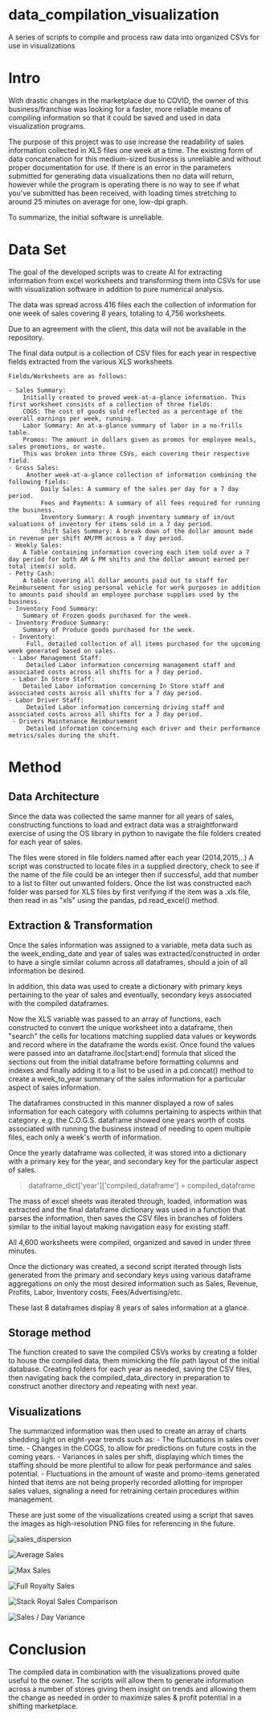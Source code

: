# data_compilation_visualization
A series of scripts to compile and process raw data into organized CSVs for use in visualizations

# Intro

With drastic changes in the marketplace due to COVID, the owner of this business/franchise was looking for a faster, more reliable means of compiling information so that it could be saved and used in data visualization programs.

The purpose of this project was to use increase the readability of sales information collected in XLS files one week at a time.
The existing form of data concatenation for this medium-sized business is unreliable and without proper documentation for use. If there is an error in the parameters submitted for generating data visualizations then no data will return, however while the program is operating there is no way to see if what you've submitted has been received, with loading times stretching to around 25 minutes on average for one, low-dpi graph.

To summarize, the initial software is unreliable.

# Data Set 
The goal of the developed scripts was to create AI for extracting information from excel worksheets and transforming them into CSVs for use with visualization software in addition to pure numerical analysis.

The data was spread across 416 files each the collection of information for one week of sales covering 8 years, totaling to 4,756 worksheets. 

Due to an agreement with the client, this data will not be available in the repository.

The final data output is a collection of CSV files for each year in respective fields extracted from the various XLS worksheets.

    Fields/Worksheets are as follows:

    - Sales Summary:
        Initially created to proved week-at-a-glance information. This first worksheet consists of a collection of three fields: 
        COGS: The cost of goods sold reflected as a percentage of the overall earnings per week, running.
        Labor Summary: An at-a-glance summary of labor in a no-frills table.
        Promos: The amount in dollars given as promos for employee meals, sales promotions, or waste.
        This was broken into three CSVs, each covering their respective field.
    - Gross Sales:
         Another week-at-a-glance collection of information combining the following fields:
             Daily Sales: A summary of the sales per day for a 7 day period.
             Fees and Payments: A summary of all fees required for running the business.
             Inventory Summary: A rough inventory summary of in/out valuations of inventory for items sold in a 7 day period.
             Shift Sales Summary: A break down of the dollar amount made in revenue per shift AM/PM across a 7 day period.
    - Weekly Sales:
        A Table containing information covering each item sold over a 7 day period for both AM & PM shifts and the dollar amount earned per total item(s) sold.
    - Petty Cash:
        A table covering all dollar amounts paid out to staff for Reimbursement for using personal vehicle for work purposes in addition to amounts paid should an employee purchase supplies used by the business.
    - Inventory Food Summary:
        Summary of Frozen goods purchased for the week.
    - Inventory Produce Summary:
        Summary of Produce goods purchased for the week.
     - Inventory:
         Full, detailed collection of all items purchased for the upcoming week generated based on sales.
     - Labor Management Staff:
         Detailed Labor information concerning management staff and associated costs across all shifts for a 7 day period.
     - Labor In Store Staff:
        Detailed Labor information concerning In Store staff and associated costs across all shifts for a 7 day period.
    - Labor Driver Staff:
         Detailed Labor information concerning driving staff and associated costs across all shifts for a 7 day period.
     - Drivers Maintenance Reimbursement
         Detailed information concerning each driver and their performance metrics/sales during the shift.

# Method

## Data Architecture 
Since the data was collected the same manner for all years of sales, constructing functions to load and extract data was a straightforward exercise of using the OS library in python to navigate the file folders created for each year of sales.

The files were stored in file folders named after each year (2014,2015,..) A script was constructed to locate files in a supplied directory, check to see if the name of the file could be an integer then if successful, add that number to a list to filter out unwanted folders. Once the list was constructed each folder was parsed for XLS files by first verifying if the item was a .xls file, then read in as "xls" using the pandas, pd.read_excel() method.

## Extraction & Transformation
Once the sales information was assigned to a variable, meta data such as the week_ending_date and year of sales was extracted/constructed in order to have a single similar column across all dataframes, should a join of all information be desired.

In addition, this data was used to create a dictionary with primary keys pertaining to the year of sales and eventually, secondary keys associated with the compiled dataframes.

Now the XLS variable was passed to an array of functions, each constructed to convert the unique worksheet into a dataframe, then "search" the cells for locations matching supplied data values or keywords and record where in the dataframe the words exist. Once found the values were passed into an dataframe.iloc[start:end] formula that sliced the sections out from the initial dataframe before formatting columns and indexes and finally adding it to a list to be used in a pd.concat() method to create a week_to_year summary of the sales information for a particular aspect of sales information.

The dataframes constructed in this manner displayed a row of sales information for each category with columns pertaining to aspects within that category.
        e.g. the C.O.G.S. dataframe showed one years worth of costs associated with running the business instead of needing to open multiple files, each only a week's worth of information.

Once the yearly dataframe was collected, it was stored into a dictionary with a primary key for the year, and secondary key for the particular aspect of sales.

> dataframe_dict['year']['compiled_dataframe'] = compiled_dataframe

The mass of excel sheets was iterated through, loaded, information was extracted and the final dataframe dictionary was used in a function that parses the information, then saves the CSV files in branches of folders similar to the initial layout making navigation easy for existing staff.

All 4,600 worksheets were compiled, organized and saved in under three minutes.

Once the dictionary was created, a second script iterated through lists generated from the primary and secondary keys using various dataframe aggregations on only the most desired information such as Sales, Revenue, Profits, Labor, Inventory costs, Fees/Advertising/etc.

These last 8 dataframes display 8 years of sales information at a glance.

## Storage method

The function created to save the compiled CSVs works by creating a folder to house the compiled data, them mimicking the file path layout of the initial database. Creating folders for each year as needed, saving the CSV files, then navigating back the compiled_data_directory in preparation to construct another directory and repeating with next year.



## Visualizations
The summarized information was then used to create an array of charts shedding light on eight-year trends such as:
     - The fluctuations in sales over time.
    - Changes in the COGS, to allow for predictions on future costs in the coming years.
    - Variances in sales per shift, displaying which times the staffing should be more plentiful to allow for peak performance and sales potential.
    - Fluctuations in the amount of waste and promo-items generated hinted that items are not being properly recorded allotting for improper sales values, signaling a need for retraining certain procedures within management.

These are just some of the visualizations created using a script that saves the images as high-resolution PNG files for referencing in the future.

![sales_dispersion](/visualizations/2021_Sales_Dispersion_AM_PM.png)

![Average Sales](/visualizations/Average%20Sales%20per%20Shift%2C%20per%20Year.png)

![Max Sales](/visualizations/Max%20Sales%20per%20Shift%2C%20per%20Year.png)

![Full Royalty Sales](/visualizations/Royalty%20Sales%20per%20Shift%2C%20per%20Year.png)

![Stack Royal Sales Comparison](/visualizations/Royalty%20Sales%20per%20Shift%2C%20per%20Year%20-%20stacked.png)

![Sales / Day Variance](/visualizations/Variance%20percentage%20of%20Sales%20per%20Shift%2C%20per%20Year.png)


# Conclusion
The compiled data in combination with the visualizations proved quite useful to the owner. The scripts will allow them to generate information across a number of stores giving them insight on trends and allowing them the change as needed in order to maximize sales & profit potential in a shifting marketplace.



